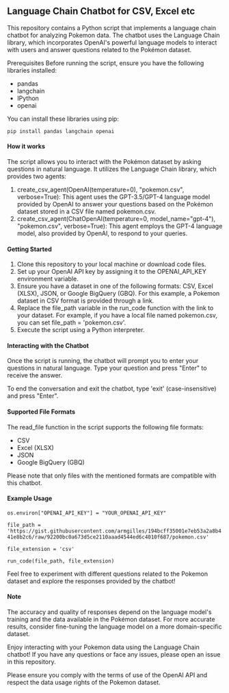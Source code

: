 ## Language Chain Chatbot for CSV, Excel etc

This repository contains a Python script that implements a language chain chatbot for analyzing Pokemon data. The chatbot uses the Language Chain library, which incorporates OpenAI's powerful language models to interact with users and answer questions related to the Pokémon dataset.

Prerequisites
Before running the script, ensure you have the following libraries installed:

- pandas
- langchain
- IPython
- openai

You can install these libraries using pip:

`pip install pandas langchain openai`

#### How it works

The script allows you to interact with the Pokémon dataset by asking questions in natural language. It utilizes the Language Chain library, which provides two agents:

1. create_csv_agent(OpenAI(temperature=0), "pokemon.csv", verbose=True): This agent uses the GPT-3.5/GPT-4 language model provided by OpenAI to answer your questions based on the Pokémon dataset stored in a CSV file named pokemon.csv.
2. create_csv_agent(ChatOpenAI(temperature=0, model_name="gpt-4"), "pokemon.csv", verbose=True): This agent employs the GPT-4 language model, also provided by OpenAI, to respond to your queries.

#### Getting Started
1. Clone this repository to your local machine or download code files.
2. Set up your OpenAI API key by assigning it to the OPENAI_API_KEY environment variable.
3. Ensure you have a dataset in one of the following formats: CSV, Excel (XLSX), JSON, or Google BigQuery (GBQ). For this example, a Pokemon dataset in CSV format is provided through a link.
4. Replace the file_path variable in the run_code function with the link to your dataset. For example, if you have a local file named pokemon.csv, you can set file_path = 'pokemon.csv'.
5. Execute the script using a Python interpreter.

#### Interacting with the Chatbot
Once the script is running, the chatbot will prompt you to enter your questions in natural language. Type your question and press "Enter" to receive the answer.

To end the conversation and exit the chatbot, type 'exit' (case-insensitive) and press "Enter".

#### Supported File Formats
The read_file function in the script supports the following file formats:

- CSV
- Excel (XLSX)
- JSON
- Google BigQuery (GBQ)
  
Please note that only files with the mentioned formats are compatible with this chatbot.


#### Example Usage

`os.environ["OPENAI_API_KEY"] = "YOUR_OPENAI_API_KEY"`

`file_path = 'https://gist.githubusercontent.com/armgilles/194bcff35001e7eb53a2a8b441e8b2c6/raw/92200bc0a673d5ce2110aaad4544ed6c4010f687/pokemon.csv'`

`file_extension = 'csv'`

`run_code(file_path, file_extension)`


Feel free to experiment with different questions related to the Pokemon dataset and explore the responses provided by the chatbot!

#### Note
The accuracy and quality of responses depend on the language model's training and the data available in the Pokémon dataset. For more accurate results, consider fine-tuning the language model on a more domain-specific dataset.

Enjoy interacting with your Pokemon data using the Language Chain chatbot! If you have any questions or face any issues, please open an issue in this repository.


Please ensure you comply with the terms of use of the OpenAI API and respect the data usage rights of the Pokemon dataset.
